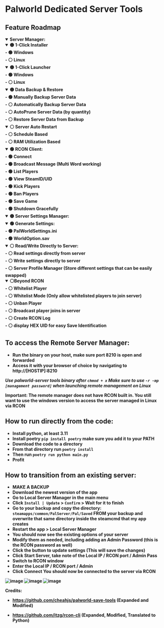 # Palworld Dedicated Server Tools

## Feature Roadmap
<details open>
  <summary><b>Server Manager:<b></summary>
<details open>
  <summary>🟡 1-Click Installer</summary>
- 🟢 Windows<br>
- ⚪ Linux  
</details>
<details open>
  <summary>🟡 1-Click Launcher</summary>
- 🟢 Windows<br>
- ⚪ Linux  
</details>
<details open>
  <summary>🟡 Data Backup & Restore</summary>
- 🟢 Manually Backup Server Data<br>
- ⚪ Automatically Backup Server Data<br>
- ⚪ AutoPrune Server Data (by quantity)<br>
- ⚪ Restore Server Data from Backup<br>
</details>
<details open>
  <summary>⚪ Server Auto Restart</summary>
- ⚪ Schedule Based<br>
- ⚪ RAM Utilization Based<br>
</details>
</details>

<details open>
  <summary>🟢 RCON Client:</summary>
- 🟢 Connect<br>
- 🟢 Broadcast Message (Multi Word working)<br>
- 🟢 List Players<br>
- 🟢 View SteamID/UID<br>
- 🟢 Kick Players<br>
- 🟢 Ban Players<br>
- 🟢 Save Game<br>
- 🟢 Shutdown Gracefully
</details>

<details open>
  <summary>🟡 Server Settings Manager:</summary>
  <details open>
    <summary>🟢 Generate Settings:</summary>
    - 🟢 PalWorldSettings.ini<br>
    - 🟢 WorldOption.sav
  </details>
  <details open>
    <summary>⚪ Read/Write Directly to Server:</summary>
  - ⚪ Read settings directly from server<br>
  - ⚪ Write settings directly to server<br>
  - ⚪ Server Profile Manager (Store different settings that can be easily swapped)
  </details>
</details>

<details open>
  <summary>⚪Beyond RCON</summary>
- ⚪ Whitelist Player<br>
- ⚪ Whitelist Mode (Only allow whitelisted players to join server)<br>
- ⚪ Unban Player<br>
- ⚪ Broadcast player joins in server<br>
- ⚪ Create RCON Log<br>
- ⚪ display HEX UID for easy Save Identification
</details>

## **To access the Remote Server Manager:**
- Run the binary on your host, make sure port 8210 is open and forwarded
- Access it with your browser of choice by navigating to http://[HOSTIP]:8210

_Use palworld-server tools binary after `chmod + x`_
_Make sure to use `-r -mp [management password]` when launching remote management on  Linux_

**Important:**
The remote manager does not have RCON built in. You still want to use the windows version to access the server managed in Linux via RCON

## How to run directly from the code:
- Install python, at least 3.11
- Install poetry `pip install poetry` make sure you add it to your PATH
- Download the code to a directory
- From that directory run `poetry install`
- Then run `poetry run python main.py`
- Profit

## How to transition from an existing server:
- **MAKE A BACKUP**
- Download the newest version of the app
- Go to Local Server Manager in the main menu
- Click `Install | Update` > `Confirm` > Wait for it to finish
- Go to your backup and copy the directory:
`steamapps/common/PalServer/Pal/Saved` **FROM** your backup and overwrite that same directory inside the steamcmd that my app creates
- Restart the app > Local Server Manager
- You should now see the existing options of your server
- Modify them as needed, including adding an Admin Password (this is the RCON password as well)
- Click the button to update settings (This will save the changes)
- Click Start Server, take note of the Local IP / RCON port / Admin Pass
- Switch to RCON window
- Enter the Local IP / RCON port / Admin
- Click Connect
You should now be connected to the server via RCON

![image](https://github.com/Lukium/palworld-servertools/assets/99280463/75f144d2-e3d7-413b-a357-c25e38488421)
![image](https://github.com/Lukium/palworld-servertools/assets/99280463/502ebcde-422b-444b-8574-d360b5e3c577)
![image](https://github.com/Lukium/palworld-servertools/assets/99280463/be2c08c7-6c8c-4324-97fc-30732157f893)

Credits:

- https://github.com/cheahjs/palworld-save-tools (Expanded and Modified)

- https://github.com/itzg/rcon-cli (Expanded, Modified, Translated to Python)
